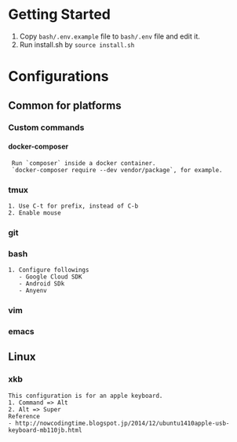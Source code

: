 # Getting Started
1. Copy `bash/.env.example` file to `bash/.env` file and edit it.
2. Run install.sh by `source install.sh`

# Configurations
## Common for platforms
### Custom commands
#### docker-composer
     Run `composer` inside a docker container.
     `docker-composer require --dev vendor/package`, for example.

### tmux
    1. Use C-t for prefix, instead of C-b
    2. Enable mouse

### git

### bash
    1. Configure followings
       - Google Cloud SDK
       - Android SDk
       - Anyenv

### vim

### emacs

## Linux
### xkb
    This configuration is for an apple keyboard.
    1. Command => Alt
    2. Alt => Super
    Reference
    - http://nowcodingtime.blogspot.jp/2014/12/ubuntu1410apple-usb-keyboard-mb110jb.html
